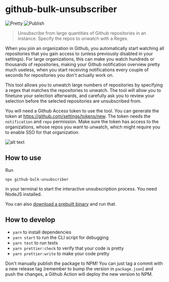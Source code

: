 # github-bulk-unsubscriber

![Pretty](https://github.com/lukasbach/github-bulk-unsubscriber/workflows/Pretty/badge.svg)
![Publish](https://github.com/lukasbach/github-bulk-unsubscriber/workflows/Publish/badge.svg)

> Unsubscribe from large quantities of Github repositories in an instance. Specify the repos to unwatch with a Regex.

When you join an organization in Github, you automatically start watching all repositories that you gain
access to (unless previously disabled in your settings). For large organizations, this can make you watch
hundreds or thousands of repositories, making your Github notification overview pretty much useless, when
you start receiving notifications every couple of seconds for repositories you don't actually work on.

This tool allows you to unwatch large numbers of repositories by specifying a regex that matches the repositories
to unwatch. The tool will allow you to finetune your selection afterwards, and carefully ask you to review
your selection before the selected repositories are unsubscribed from.

You will need a Github Access token to use the tool. You can generate the token at https://github.com/settings/tokens/new.
The token needs the `notification` and `repo` permission. Make sure the token has access to the organizations, whose
repos you want to unwatch, which might require you to enable SSO for that organization.

![alt text](https://github.com/lukasbach/github-bulk-unsubscriber/ "Demo Image")

## How to use

Run

    npx github-bulk-unsubscriber

in your terminal to start the interactive unsubscription process. You need NodeJS installed.

You can also [download a prebuilt binary](https://github.com/lukasbach/cli-ts-commander-starter/releases) and run that.

## How to develop

- `yarn` to install dependencies
- `yarn start` to run the CLI script for debugging
- `yarn test` to run tests
- `yarn prettier:check` to verify that your code is pretty
- `yarn prettier:write` to make your code pretty

Don't manually publish the package to NPM! You can just tag
a commit with a new release tag (remember to bump the version
in `package.json`) and push the changes, a Github Action
will deploy the new version to NPM.
